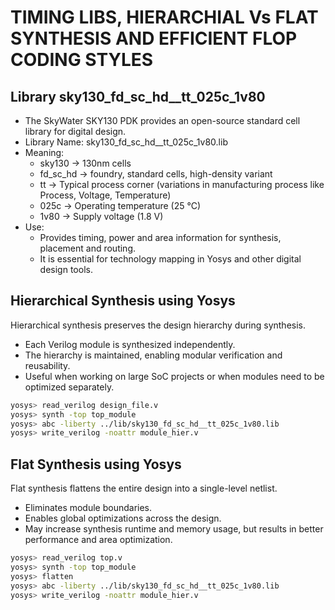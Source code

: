 # TIMING LIBS, HIERARCHIAL Vs FLAT SYNTHESIS AND EFFICIENT FLOP CODING STYLES

## Library sky130_fd_sc_hd__tt_025c_1v80
- The SkyWater SKY130 PDK provides an open-source standard cell library for digital design.
- Library Name: sky130_fd_sc_hd__tt_025c_1v80.lib
- Meaning:
  * sky130 → 130nm cells
  * fd_sc_hd → foundry, standard cells, high-density variant
  * tt → Typical process corner (variations in manufacturing process like Process, Voltage, Temperature)
  * 025c → Operating temperature (25 °C)
  * 1v80 → Supply voltage (1.8 V)
- Use:
  - Provides timing, power and area information for synthesis, placement and routing.
  - It is essential for technology mapping in Yosys and other digital design tools.

## Hierarchical Synthesis using Yosys
Hierarchical synthesis preserves the design hierarchy during synthesis.
- Each Verilog module is synthesized independently.
- The hierarchy is maintained, enabling modular verification and reusability.
- Useful when working on large SoC projects or when modules need to be optimized separately.
```bash
yosys> read_verilog design_file.v
yosys> synth -top top_module
yosys> abc -liberty ../lib/sky130_fd_sc_hd__tt_025c_1v80.lib
yosys> write_verilog -noattr module_hier.v
```

## Flat Synthesis using Yosys
Flat synthesis flattens the entire design into a single-level netlist.
- Eliminates module boundaries.
- Enables global optimizations across the design.
- May increase synthesis runtime and memory usage, but results in better performance and area optimization.
```bash
yosys> read_verilog top.v
yosys> synth -top top_module
yosys> flatten
yosys> abc -liberty ../lib/sky130_fd_sc_hd__tt_025c_1v80.lib
yosys> write_verilog -noattr module_hier.v
```
